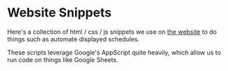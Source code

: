 # Website Snippets
Here's a collection of html / css / js snippets we use on [the website](https://ehpsmt.org) to do things such as automate displayed schedules.

These scripts leverage Google's AppScript quite heavily, which allow us to run code on things like Google Sheets.